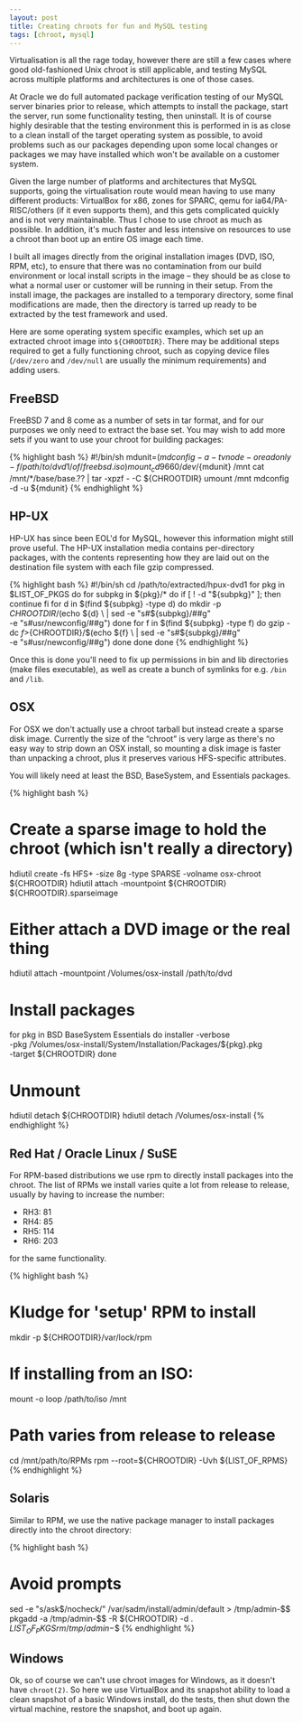 ```yaml
---
layout: post
title: Creating chroots for fun and MySQL testing
tags: [chroot, mysql]
---
```


Virtualisation is all the rage today, however there are still a few cases where
good old-fashioned Unix chroot is still applicable, and testing MySQL across
multiple platforms and architectures is one of those cases.

At Oracle we do full automated package verification testing of our MySQL server
binaries prior to release, which attempts to install the package, start the
server, run some functionality testing, then uninstall.  It is of course highly
desirable that the testing environment this is performed in is as close to a
clean install of the target operating system as possible, to avoid problems
such as our packages depending upon some local changes or packages we may have
installed which won't be available on a customer system.

Given the large number of platforms and architectures that MySQL supports,
going the virtualisation route would mean having to use many different
products: VirtualBox for x86, zones for SPARC, qemu for ia64/PA-RISC/others (if
it even supports them), and this gets complicated quickly and is not very
maintainable.  Thus I chose to use chroot as much as possible.  In addition, it's
much faster and less intensive on resources to use a chroot than boot up an
entire OS image each time.

I built all images directly from the original installation images (DVD, ISO,
RPM, etc), to ensure that there was no contamination from our build environment
or local install scripts in the image – they should be as close to what a
normal user or customer will be running in their setup.  From the install image,
the packages are installed to a temporary directory, some final modifications
are made, then the directory is tarred up ready to be extracted by the test
framework and used.

Here are some operating system specific examples, which set up an extracted
chroot image into `${CHROOTDIR}`.  There may be additional steps required to
get a fully functioning chroot, such as copying device files (`/dev/zero` and
`/dev/null` are usually the minimum requirements) and adding users.

## FreeBSD

FreeBSD 7 and 8 come as a number of sets in tar format, and for our purposes we
only need to extract the base set.  You may wish to add more sets if you want to
use your chroot for building packages:

{% highlight bash %}
#!/bin/sh
mdunit=$(mdconfig -a -t vnode -o readonly -f /path/to/dvd1/of/freebsd.iso)
mount_cd9660 /dev/${mdunit} /mnt
cat /mnt/*/base/base.?? | tar -xpzf - -C ${CHROOTDIR}
umount /mnt
mdconfig -d -u ${mdunit}
{% endhighlight %}

## HP-UX

HP-UX has since been EOL'd for MySQL, however this information might still
prove useful.  The HP-UX installation media contains per-directory packages,
with the contents representing how they are laid out on the destination file
system with each file gzip compressed.

{% highlight bash %}
#!/bin/sh
cd /path/to/extracted/hpux-dvd1
for pkg in $LIST_OF_PKGS
do
  for subpkg in ${pkg}/*
  do
    if [ ! -d "${subpkg}" ]; then
      continue
    fi
    for d in $(find ${subpkg} -type d)
    do
      mkdir -p ${CHROOTDIR}/$(echo ${d} \
        | sed -e "s#${subpkg}/##g" \
              -e "s#usr/newconfig/##g")
    done
    for f in $(find ${subpkg} -type f)
    do
      gzip -dc ${f} >${CHROOTDIR}/$(echo ${f} \
        | sed -e "s#${subpkg}/##g" \
              -e "s#usr/newconfig/##g")
    done
  done
done
{% endhighlight %}

Once this is done you'll need to fix up permissions in bin and lib directories
(make files executable), as well as create a bunch of symlinks for e.g. `/bin`
and `/lib`.

## OSX

For OSX we don't actually use a chroot tarball but instead create a sparse disk
image.  Currently the size of the &ldquo;chroot&rdquo; is very large as there's
no easy way to strip down an OSX install, so mounting a disk image is faster
than unpacking a chroot, plus it preserves various HFS-specific attributes.

You will likely need at least the BSD, BaseSystem, and Essentials packages.

{% highlight bash %}
# Create a sparse image to hold the chroot (which isn't really a directory)
hdiutil create -fs HFS+ -size 8g -type SPARSE -volname osx-chroot ${CHROOTDIR}
hdiutil attach -mountpoint ${CHROOTDIR} ${CHROOTDIR}.sparseimage
# Either attach a DVD image or the real thing
hdiutil attach -mountpoint /Volumes/osx-install /path/to/dvd
# Install packages
for pkg in BSD BaseSystem Essentials
do
  installer -verbose \
   -pkg /Volumes/osx-install/System/Installation/Packages/${pkg}.pkg \
   -target ${CHROOTDIR}
done
# Unmount
hdiutil detach ${CHROOTDIR}
hdiutil detach /Volumes/osx-install
{% endhighlight %}

## Red Hat / Oracle Linux / SuSE

For RPM-based distributions we use rpm to directly install packages into the
chroot.  The list of RPMs we install varies quite a lot from release to release,
usually by having to increase the number:

* RH3: 81
* RH4: 85
* RH5: 114
* RH6: 203

for the same functionality.

{% highlight bash %}
# Kludge for 'setup' RPM to install
mkdir -p ${CHROOTDIR}/var/lock/rpm
# If installing from an ISO:
mount -o loop /path/to/iso /mnt
# Path varies from release to release
cd /mnt/path/to/RPMs
rpm --root=${CHROOTDIR} -Uvh ${LIST_OF_RPMS}
{% endhighlight %}

## Solaris

Similar to RPM, we use the native package manager to install packages directly
into the chroot directory:

{% highlight bash %}
# Avoid prompts
sed -e "s/ask$/nocheck/" /var/sadm/install/admin/default > /tmp/admin-$$
pkgadd -a /tmp/admin-$$ -R ${CHROOTDIR} -d . ${LIST_OF_PKGS}
rm /tmp/admin-$$
{% endhighlight %}

## Windows

Ok, so of course we can't use chroot images for Windows, as it doesn't have
`chroot(2)`.  So here we use VirtualBox and its snapshot ability to load a clean
snapshot of a basic Windows install, do the tests, then shut down the virtual
machine, restore the snapshot, and boot up again.
